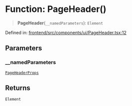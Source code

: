 # Function: PageHeader()

> **PageHeader**(`__namedParameters`): `Element`

Defined in: [frontend/src/components/ui/PageHeader.tsx:12](https://github.com/lsendel/sass/blob/ca8b2b87627589617e0de57047e1f50d53e78078/frontend/src/components/ui/PageHeader.tsx#L12)

## Parameters

### \_\_namedParameters

[`PageHeaderProps`](../type-aliases/PageHeaderProps.md)

## Returns

`Element`
